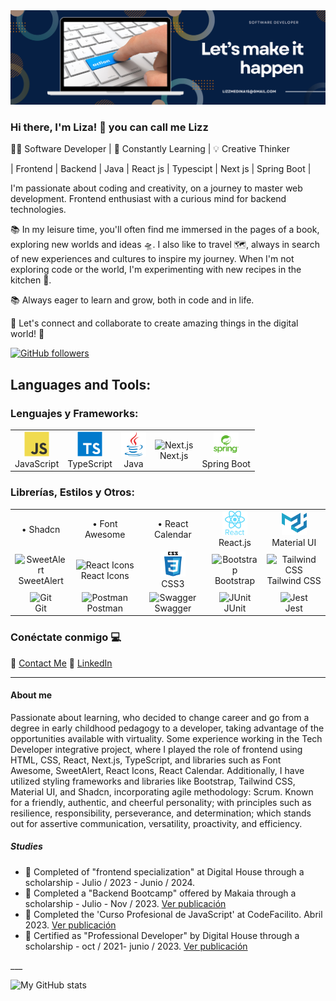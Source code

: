 <img src="myBanner.png" alt="banner" />

### Hi there, I'm Liza! 👋 you can call me Lizz

👨‍💻 Software Developer | 🌱 Constantly Learning | 💡 Creative Thinker

| Frontend | Backend | Java | React js | Typescipt | Next js | Spring Boot |

I'm passionate about coding and creativity, on a journey to master web development. Frontend enthusiast with a curious mind for backend technologies.

📚 In my leisure time, you'll often find me immersed in the pages of a book, exploring new worlds and ideas 🛸. I also like to travel 🗺️, always in search of new experiences and cultures to inspire my journey. When I'm not exploring code or the world, I'm experimenting with new recipes in the kitchen 🌮.

📚 Always eager to learn and grow, both in code and in life.

🌟 Let's connect and collaborate to create amazing things in the digital world! 🚀

[![GitHub followers](https://img.shields.io/github/followers/TuUsuario?label=Follow&style=social)](https://github.com/lizzmedina)

## Languages and Tools:

### Lenguajes y Frameworks:
<table>
  <tr>
    <td align="center">
      <img src="https://raw.githubusercontent.com/devicons/devicon/master/icons/javascript/javascript-original.svg" alt="JavaScript" width="40" height="40"/>
      <br>JavaScript
    </td>
    <td align="center">
      <img src="https://raw.githubusercontent.com/devicons/devicon/master/icons/typescript/typescript-original.svg" alt="TypeScript" width="40" height="40"/>
      <br>TypeScript
    </td>
    <td align="center">
      <img src="https://raw.githubusercontent.com/devicons/devicon/master/icons/java/java-original.svg" alt="Java" width="40" height="40"/>
      <br>Java
    </td>
    <td align="center">
      <img src="https://www.rlogical.com/wp-content/uploads/2023/03/Rlogical-Blog-Images-thumbnail.webp" alt="Next.js" width="40" height="40"/>
      <br>Next.js
    </td>
    <td align="center">
      <img src="https://raw.githubusercontent.com/devicons/devicon/master/icons/spring/spring-original-wordmark.svg" alt="Spring Boot" width="40" height="40"/>
      <br>Spring Boot
    </td>
  </tr>
</table>

### Librerías, Estilos y Otros:
<table>
  <tr>
    <td align="center">
      • Shadcn
    </td>
    <td align="center">
      • Font Awesome
    </td>
    <td align="center">
      • React Calendar
    </td>
    <td align="center">
      <img src="https://raw.githubusercontent.com/devicons/devicon/master/icons/react/react-original-wordmark.svg" alt="React" width="40" height="40"/>
      <br>React.js
    </td>
    <td align="center">
      <img src="https://raw.githubusercontent.com/devicons/devicon/master/icons/materialui/materialui-original.svg" alt="Material UI" width="40" height="40"/>
      <br>Material UI
    </td>
  </tr>
  <tr>
    <td align="center">
      <img src="https://sweetalert2.github.io/images/favicon.png" alt="SweetAlert" width="40" height="40"/>
      <br>SweetAlert
    </td>
    <td align="center">
      <img src="https://raw.githubusercontent.com/react-icons/react-icons/master/react-icons.svg" alt="React Icons" width="40" height="40"/>
      <br>React Icons
    </td>
    <td align="center">
      <img src="https://raw.githubusercontent.com/devicons/devicon/master/icons/css3/css3-original-wordmark.svg" alt="CSS3" width="40" height="40"/>
      <br>CSS3
    </td>
    <td align="center">
      <img src="https://upload.wikimedia.org/wikipedia/commons/thumb/b/b2/Bootstrap_logo.svg/2560px-Bootstrap_logo.svg.png" alt="Bootstrap" width="40" height="40"/>
      <br>Bootstrap
    </td>
    <td align="center">
      <img src="https://www.vectorlogo.zone/logos/tailwindcss/tailwindcss-icon.svg" alt="Tailwind CSS" width="40" height="40"/>
      <br>Tailwind CSS
    </td>
  </tr>
  <tr>
    <td align="center">
      <img src="https://www.vectorlogo.zone/logos/git-scm/git-scm-icon.svg" alt="Git" width="40" height="40"/>
      <br>Git
    </td>
    <td align="center">
      <img src="https://www.vectorlogo.zone/logos/getpostman/getpostman-icon.svg" alt="Postman" width="40" height="40"/>
      <br>Postman
    </td>
    <td align="center">
      <img src="https://upload.wikimedia.org/wikipedia/commons/a/ab/Swagger-logo.png" alt="Swagger" width="40" height="40"/>
      <br>Swagger
    </td>
    <td align="center">
      <img src="https://junit.org/junit5/assets/img/junit5-logo.png" alt="JUnit" width="40" height="40"/>
      <br>JUnit
    </td>
    <td align="center">
      <img src="https://www.vectorlogo.zone/logos/jestjsio/jestjsio-icon.svg" alt="Jest" width="40" height="40"/>
      <br>Jest
    </td>
  </tr>
</table>


### Conéctate conmigo 💻

📧 [Contact Me](mailto:lizzmedina15@gmail.com)
👔 [LinkedIn](https://www.linkedin.com/in/liza-medina/)

___
<h4>About me</h4>
<p>Passionate about learning, who decided to change career and go from a degree in early childhood pedagogy to a developer, taking advantage of the opportunities available with virtuality. Some experience working in the Tech Developer integrative project, where I played the role of frontend using HTML, CSS, React, Next.js, TypeScript, and libraries such as Font Awesome, SweetAlert, React Icons, React Calendar. Additionally, I have utilized styling frameworks and libraries like Bootstrap, Tailwind CSS, Material UI, and Shadcn, incorporating agile methodology: Scrum. Known for a friendly, authentic, and cheerful personality; with principles such as resilience, responsibility, perseverance, and determination; which stands out for assertive communication, versatility, proactivity, and efficiency.
</p>
<h5>Studies</h5>
    <ul>
      <li>📙 Completed of "frontend specialization"  at Digital House through a scholarship - Julio / 2023 - Junio / 2024.</li>             
      <li>📜 Completed a "Backend Bootcamp" offered by Makaia through a scholarship - Julio - Nov / 2023. <span><a target="blank" href="https://www.linkedin.com/posts/liza-medina_backend-java-programacion-activity-7133465936090537985-JHyT?utm_source=share&utm_medium=member_desktop">Ver publicación</a> </span> </li>    
      <li>📜 Completed the 'Curso Profesional de JavaScript' at CodeFacilito. Abril 2023. <span><a target="blank" href="https://www.linkedin.com/posts/liza-medina_semanafronted-codigofacilito-activity-7055609862541463552-ARYZ?utm_source=share&utm_medium=member_desktop">Ver publicación</a> </span></li>
      <li>📜 Certified as "Professional Developer" by Digital House through a scholarship - oct / 2021- junio / 2023. <span><a target="blank" href="https://www.linkedin.com/posts/liza-medina_profesional-devoloper-activity-7091901537211310080-mPpf?utm_source=share&utm_medium=member_desktop">Ver publicación</a> </span> </li>             
    </ul>
___

![My GitHub stats](https://github-readme-stats.vercel.app/api?username=lizzmedina&show_icons=true&theme=lizzmedina)
